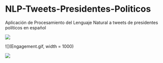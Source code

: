 # NLP-Tweets-Presidentes-Politicos
Aplicación de Procesamiento del Lenguaje Natural a tweets de presidentes políticos en español

![](Collagepoliticos.png)

![](Engagement.gif, width = 1000)

![](Clustering.gif)
